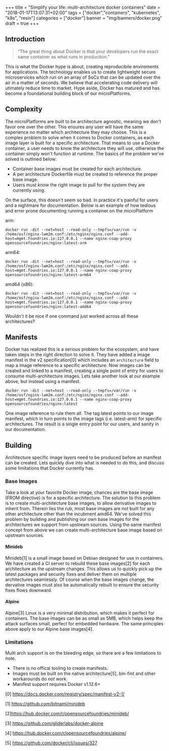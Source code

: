 +++
title = "Simplify your life: multi-architecture docker containers"
date = "2018-01-17T13:07:31+02:00"
tags = ["docker","containers", "kubernetes", "k8s", "resin"]
categories = ["docker"]
banner = "img/banners/docker.png"
draft = true
+++

## Introduction

> “The great thing about Docker is that your developers run the exact same container as what runs in production.”

This is what the Docker hype is about, creating reproducibile enviroments for applications. The technology enables us to create lightweight secure microservices which run on an array of SoCs that can be updated over the air in a matter of seconds. We believe that accelerating code delivery will utimately reduce time to market. Hype aside, Docker has matured and has become a foundational building block of our microPlatforms.

## Complexity

The microPlatforms are built to be architecture agnostic, meaning we don't favor one over the other. This ensures any user will have the same experience no matter which architecture they may choose. This is a complex problem to solve when it comes to Docker containers, as each image layer is built for a specific architecture. That means to use a Docker container, a user needs to know the architecture they will use, otherwise the container simply won't function at runtime. The basics of the problem we've solved is outlined below:

  * Container base images must be created for each architecture.
  * A per architecture Dockerfile must be created to reference the proper base image.
  * Users must _know_ the right image to pull for the system they are currently using.

On the surface, this doesn't seem so bad. In practice it's painful for users and a nightmare for documentation. Below is an example of how tedious and error prone documenting running a container on the microPlatform

arm:

```
docker run -dit --net=host --read-only --tmpfs=/var/run -v /home/osf/nginx-lwm2m.conf:/etc/nginx/nginx.conf --add-host=mgmt.foundries.io:127.0.0.1 --name nginx-coap-proxy opensourcefoundries/nginx:latest-arm
```

arm64:

```
docker run -dit --net=host --read-only --tmpfs=/var/run -v /home/osf/nginx-lwm2m.conf:/etc/nginx/nginx.conf --add-host=mgmt.foundries.io:127.0.0.1 --name nginx-coap-proxy opensourcefoundries/nginx:latest-arm64
```

amd64 (x86):

```
docker run -dit --net=host --read-only --tmpfs=/var/run -v /home/osf/nginx-lwm2m.conf:/etc/nginx/nginx.conf --add-host=mgmt.foundries.io:127.0.0.1 --name nginx-coap-proxy opensourcefoundries/nginx:latest-amd64
```

Wouldn't it be nice if one command just worked across all these architectures?

## Manifests

Docker has realized this is a serious problem for the ecosystem, and have taken steps in the right direction to solve it. They have added a image manifest in the v2 specification[0] which includes an `architecture` field to map a image reference to a specific architecture. Now images can be created and linked to a manifest, creating a single point of entry for users to consume multi-architecture images. Lets take another look at our example above, but instead using a manifest.

```
docker run -dit --net=host --read-only --tmpfs=/var/run -v /home/osf/nginx-lwm2m.conf:/etc/nginx/nginx.conf --add-host=mgmt.foundries.io:127.0.0.1 --name nginx-coap-proxy opensourcefoundries/nginx:latest
```

One image reference to rule them all. The tag latest points to our image manifest, which in turn points to the image tags (i.e. latest-arm) for specific architectures. The result is a single entry point for our users, and sanity in our documentation.

## Building

Architecture specific image layers need to be produced before an manifest can be created. Lets quickly dive into what is needed to do this, and discuss some limitations that Docker currently has.

### Base Images

Take a look at your favorite Docker image, chances are the base image (FROM directive) is for a specific architecture. The solution to this problem is to create multi-architecture base images, to allow derivative images to inherit from. Therein lies the rub, most base images are not built for any other architecture other than the incubment amd64. We've solved this problem by building and publishing our own base images for the architectures we support from upstream sources. Using the same manifest concept from above we can create multi-architecture base image based on upstream sources.

#### Minideb

Minideb[1] is a small image based on Debian designed for use in containers. We have created a CI server to rebuild these base images[2] for each architecture as the upstream changes. This allows us to quickly pick up the latest packages and security fixes and deliver them on multiple architectures seamlessly. Of course when the base images change, the dervative images must also be automatically rebuilt to ensure the security fixes flows downward.

#### Alpine

Alpine[3] Linux is a very minimal distribution, which makes it perfect for containers. The base images can be as small as 5MB, which helps keep the attack surfaces small, perfect for embedded hardware. The same principles above apply to our Alpine base images[4].

### Limitations

Multi arch support is on the bleeding edge, so there are a few limitations to note.

  * There is no offical tooling to create manifests.
  * Images must be built on the native architecture[5], bin-fmt and other workarounds do _not_ work.
  * Manifest support requires Docker v1.12.6+


[0] https://docs.docker.com/registry/spec/manifest-v2-1/

[1] https://github.com/bitnami/minideb

[2]https://hub.docker.com/r/opensourcefoundries/minideb/ 

[3] https://github.com/gliderlabs/docker-alpine

[4] https://hub.docker.com/r/opensourcefoundries/alpine/

[5] https://github.com/docker/cli/issues/327
